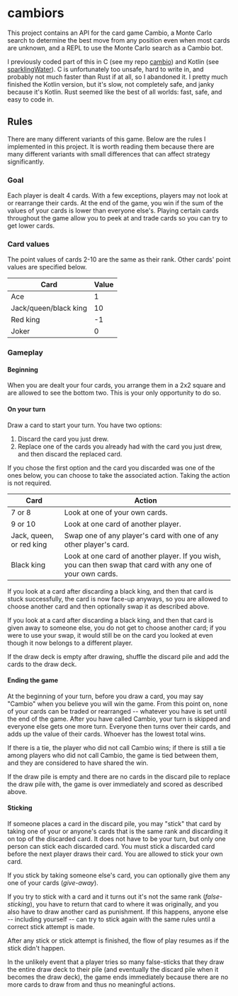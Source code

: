 # cambiors

This project contains an API for the card game Cambio, a Monte Carlo search to determine the best move from any position even when most cards are unknown, and a REPL to use the Monte Carlo search as a Cambio bot.

I previously coded part of this in C (see my repo [cambio](https://github.com/weijuwang/cambio)) and Kotlin (see [sparklingWater](https://github.com/weijuwang/sparklingWater)). C is unfortunately too unsafe, hard to write in, and probably not much faster than Rust if at all, so I abandoned it. I pretty much finished the Kotlin version, but it's slow, not completely safe, and janky because it's Kotlin. Rust seemed like the best of all worlds: fast, safe, and easy to code in.

## Rules

There are many different variants of this game. Below are the rules I implemented in this project. It is worth reading them because there are many different variants with small differences that can affect strategy significantly.

### Goal

Each player is dealt 4 cards. With a few exceptions, players may not look at or rearrange their cards. At the end of the game, you win if the sum of the values of your cards is lower than everyone else's. Playing certain cards throughout the game allow you to peek at and trade cards so you can try to get lower cards.

### Card values
The point values of cards 2-10 are the same as their rank. Other cards' point values are specified below.

| Card                  | Value |
|-----------------------|-------|
| Ace                   | 1     |
| Jack/queen/black king | 10    |
| Red king              | -1    |
| Joker                 | 0     |

### Gameplay

#### Beginning
When you are dealt your four cards, you arrange them in a 2x2 square and are allowed to see the bottom two. This is your only opportunity to do so.

#### On your turn
Draw a card to start your turn. You have two options:
1) Discard the card you just drew.
2) Replace one of the cards you already had with the card you just drew, and then discard the replaced card.

If you chose the first option and the card you discarded was one of the ones below, you can choose to take the associated action. Taking the action is not required.

| Card                     | Action                                                                                                       |
|--------------------------|--------------------------------------------------------------------------------------------------------------|
| 7 or 8                   | Look at one of your own cards.                                                                               |
| 9 or 10                  | Look at one card of another player.                                                                          |
| Jack, queen, or red king | Swap one of any player's card with one of any other player's card.                                           |
| Black king               | Look at one card of another player. If you wish, you can then swap that card with any one of your own cards. |

If you look at a card after discarding a black king, and then that card is stuck successfully, the card is now face-up anyways, so you are allowed to choose another card and then optionally swap it as described above.

If you look at a card after discarding a black king, and then that card is given away to someone else, you do not get to choose another card; if you were to use your swap, it would still be on the card you looked at even though it now belongs to a different player.

If the draw deck is empty after drawing, shuffle the discard pile and add the cards to the draw deck.

#### Ending the game
At the beginning of your turn, before you draw a card, you may say "Cambio" when you believe you will win the game. From this point on, none of your cards can be traded or rearranged -- whatever you have is set until the end of the game. After you have called Cambio, your turn is skipped and everyone else gets one more turn. Everyone then turns over their cards, and adds up the value of their cards. Whoever has the lowest total wins.

If there is a tie, the player who did not call Cambio wins; if there is still a tie among players who did not call Cambio, the game is tied between them, and they are considered to have shared the win.

If the draw pile is empty and there are no cards in the discard pile to replace the draw pile with, the game is over immediately and scored as described above.

#### Sticking
If someone places a card in the discard pile, you may "stick" that card by taking one of your or anyone's cards that is the same rank and discarding it on top of the discarded card. It does not have to be your turn, but only one person can stick each discarded card. You must stick a discarded card before the next player draws their card. You are allowed to stick your own card.

If you stick by taking someone else's card, you can optionally give them any one of your cards (*give-away*).

If you try to stick with a card and it turns out it's not the same rank (*false-sticking*), you have to return that card to where it was originally, and you also have to draw another card as punishment. If this happens, anyone else -- including yourself -- can try to stick again with the same rules until a correct stick attempt is made.

After any stick or stick attempt is finished, the flow of play resumes as if the stick didn't happen.

In the unlikely event that a player tries so many false-sticks that they draw the entire draw deck to their pile (and eventually the discard pile when it becomes the draw deck), the game ends immediately because there are no more cards to draw from and thus no meaningful actions.
